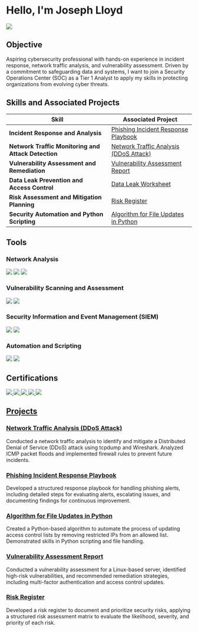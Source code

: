 # Hello, I'm Joseph Lloyd
<a href="https://linkedin.com"><img src="https://img.shields.io/badge/-LinkedIn-0072b1?&style=for-the-badge&logo=linkedin&logoColor=white" /></a>

## Objective
Aspiring cybersecurity professional with hands-on experience in incident response, network traffic analysis, and vulnerability assessment. Driven by a commitment to safeguarding data and systems, I want to join a Security Operations Center (SOC) as a Tier 1 Analyst to apply my skills in protecting organizations from evolving cyber threats.

## Skills and Associated Projects
| Skill                                         | Associated Project                                                                                                             |
|-----------------------------------------------|-------------------------------------------------------------------------------------------------------------------------------|
| **Incident Response and Analysis**            | [Phishing Incident Response Playbook](https://github.com/JLSecOps/JLcyberfortress/blob/main/incident-response/Phishing%20incident%20response%20playbook.md)                                        |
| **Network Traffic Monitoring and Attack Detection** | [Network Traffic Analysis (DDoS Attack)](https://github.com/JLSecOps/JLcyberfortress/blob/main/labs/Cybersecurity%20incident%20report%20network%20traffic%20analysis.md)                              |
| **Vulnerability Assessment and Remediation**   | [Vulnerability Assessment Report](https://github.com/JLSecOps/JLcyberfortress/blob/main/reports/Vulnerability%20assessment%20report.md)                                     |
| **Data Leak Prevention and Access Control**    | [Data Leak Worksheet](https://github.com/JLSecOps/JLcyberfortress/blob/main/incident-response/Data%20leak%20worksheet.md)                                                       |
| **Risk Assessment and Mitigation Planning**    | [Risk Register](https://github.com/JLSecOps/JLcyberfortress/blob/main/projects/penetration-testing/Risk%20register.md)                                                                 |
| **Security Automation and Python Scripting**   | [Algorithm for File Updates in Python](https://github.com/JLSecOps/JLcyberfortress/blob/main/scripts/Algorithm%20for%20file%20updates%20in%20Python.md)                                 |

## Tools

### Network Analysis
<div>
    <img src="https://img.shields.io/badge/-Wireshark-1679A7?&style=for-the-badge&logo=Wireshark&logoColor=white" />
    <img src="https://img.shields.io/badge/-tcpdump-4A154B?&style=for-the-badge&logo=tcpdump&logoColor=white" />
    <img src="https://img.shields.io/badge/-Splunk-000000?&style=for-the-badge&logo=Splunk&logoColor=white" />
</div>

### Vulnerability Scanning and Assessment
<div>
    <img src="https://img.shields.io/badge/-Nessus-00C7B7?&style=for-the-badge&logo=Nessus&logoColor=white" />
    <img src="https://img.shields.io/badge/-Microsoft_Defender_for_Endpoint-00A4EF?&style=for-the-badge&logo=Microsoft&logoColor=white" />
</div>

### Security Information and Event Management (SIEM)
<div>
    <img src="https://img.shields.io/badge/-Elastic_Stack-005571?&style=for-the-badge&logo=Elastic&logoColor=white" />
    <img src="https://img.shields.io/badge/-TheHive-FFDD44?&style=for-the-badge&logo=TheHive&logoColor=black" />
</div>

### Automation and Scripting
<div>
    <img src="https://img.shields.io/badge/-Python-3776AB?&style=for-the-badge&logo=Python&logoColor=white" />
    <img src="https://img.shields.io/badge/-PowerShell-5391FE?&style=for-the-badge&logo=PowerShell&logoColor=white" />
</div>

## Certifications
<div>
    <a href="https://github.com/JLSecOps/JLcyberfortress/blob/main/certifications/NIST_RMF_Certificate.pdf"><img src="https://img.shields.io/badge/-NIST%20RMF%20Introductory%20Course-blue?style=for-the-badge&logo=NIST&logoColor=white" />
    <a href="https://github.com/JLSecOps/JLcyberfortress/blob/main/certifications/NIST%20SP_800-53_Certificate.pdf"><img src="https://img.shields.io/badge/-NIST%20SP%20800--53-green?style=for-the-badge&logo=NIST&logoColor=white" />
    <a href="https://github.com/JLSecOps/JLcyberfortress/blob/main/certifications/NIST%20SP_800-53A_Certificate.pdf"><img src="https://img.shields.io/badge/-NIST%20SP%20800--53A-orange?style=for-the-badge&logo=NIST&logoColor=white" />
    <a href="https://github.com/JLSecOps/JLcyberfortress/blob/main/certifications/NIST%20SP_800-53B_Certificate.pdf"><img src="https://img.shields.io/badge/-NIST%20SP%20800--53B-purple?style=for-the-badge&logo=NIST&logoColor=white" />
    <a href="https://coursera.org/verify/professional-cert/N5EOZM160IC1"><img src="https://img.shields.io/badge/-Google%20Cybersecurity%20Certificate-4285F4?&style=for-the-badge&logo=Google&logoColor=white" />
</div>

## Projects
### [Network Traffic Analysis (DDoS Attack)](https://github.com/JLSecOps/JLcyberfortress/blob/main/labs/Cybersecurity%20incident%20report%20network%20traffic%20analysis.md)
Conducted a network traffic analysis to identify and mitigate a Distributed Denial of Service (DDoS) attack using tcpdump and Wireshark. Analyzed ICMP packet floods and implemented firewall rules to prevent future incidents.

### [Phishing Incident Response Playbook](https://github.com/JLSecOps/JLcyberfortress/blob/main/incident-response/Phishing%20incident%20response%20playbook.md)
Developed a structured response playbook for handling phishing alerts, including detailed steps for evaluating alerts, escalating issues, and documenting findings for continuous improvement.

### [Algorithm for File Updates in Python](https://github.com/JLSecOps/JLcyberfortress/blob/main/scripts/Algorithm%20for%20file%20updates%20in%20Python.md)
Created a Python-based algorithm to automate the process of updating access control lists by removing restricted IPs from an allowed list. Demonstrated skills in Python scripting and file handling.

### [Vulnerability Assessment Report](https://github.com/JLSecOps/JLcyberfortress/blob/main/reports/Vulnerability%20assessment%20report.md)
Conducted a vulnerability assessment for a Linux-based server, identified high-risk vulnerabilities, and recommended remediation strategies, including multi-factor authentication and access control updates.

### [Risk Register](https://github.com/JLSecOps/JLcyberfortress/blob/main/projects/penetration-testing/Risk%20register.md)
Developed a risk register to document and prioritize security risks, applying a structured risk assessment matrix to evaluate the likelihood, severity, and priority of each risk.
